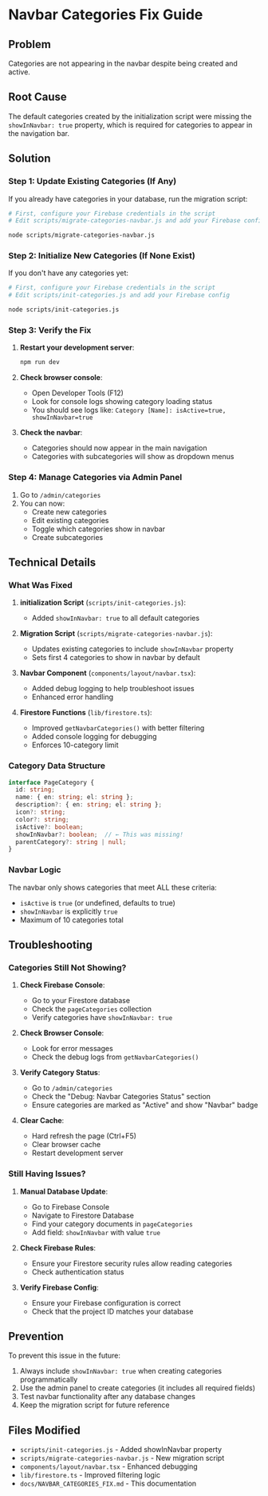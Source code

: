 # Navbar Categories Fix Guide

## Problem
Categories are not appearing in the navbar despite being created and active.

## Root Cause
The default categories created by the initialization script were missing the `showInNavbar: true` property, which is required for categories to appear in the navigation bar.

## Solution

### Step 1: Update Existing Categories (If Any)

If you already have categories in your database, run the migration script:

```bash
# First, configure your Firebase credentials in the script
# Edit scripts/migrate-categories-navbar.js and add your Firebase config

node scripts/migrate-categories-navbar.js
```

### Step 2: Initialize New Categories (If None Exist)

If you don't have any categories yet:

```bash
# First, configure your Firebase credentials in the script
# Edit scripts/init-categories.js and add your Firebase config

node scripts/init-categories.js
```

### Step 3: Verify the Fix

1. **Restart your development server**:
   ```bash
   npm run dev
   ```

2. **Check browser console**:
   - Open Developer Tools (F12)
   - Look for console logs showing category loading status
   - You should see logs like: `Category [Name]: isActive=true, showInNavbar=true`

3. **Check the navbar**:
   - Categories should now appear in the main navigation
   - Categories with subcategories will show as dropdown menus

### Step 4: Manage Categories via Admin Panel

1. Go to `/admin/categories`
2. You can now:
   - Create new categories
   - Edit existing categories
   - Toggle which categories show in navbar
   - Create subcategories

## Technical Details

### What Was Fixed

1. **initialization Script** (`scripts/init-categories.js`):
   - Added `showInNavbar: true` to all default categories

2. **Migration Script** (`scripts/migrate-categories-navbar.js`):
   - Updates existing categories to include `showInNavbar` property
   - Sets first 4 categories to show in navbar by default

3. **Navbar Component** (`components/layout/navbar.tsx`):
   - Added debug logging to help troubleshoot issues
   - Enhanced error handling

4. **Firestore Functions** (`lib/firestore.ts`):
   - Improved `getNavbarCategories()` with better filtering
   - Added console logging for debugging
   - Enforces 10-category limit

### Category Data Structure

```typescript
interface PageCategory {
  id: string;
  name: { en: string; el: string };
  description?: { en: string; el: string };
  icon?: string;
  color?: string;
  isActive?: boolean;
  showInNavbar?: boolean;  // ← This was missing!
  parentCategory?: string | null;
}
```

### Navbar Logic

The navbar only shows categories that meet ALL these criteria:
- `isActive` is `true` (or undefined, defaults to true)
- `showInNavbar` is explicitly `true`
- Maximum of 10 categories total

## Troubleshooting

### Categories Still Not Showing?

1. **Check Firebase Console**:
   - Go to your Firestore database
   - Check the `pageCategories` collection
   - Verify categories have `showInNavbar: true`

2. **Check Browser Console**:
   - Look for error messages
   - Check the debug logs from `getNavbarCategories()`

3. **Verify Category Status**:
   - Go to `/admin/categories`
   - Check the "Debug: Navbar Categories Status" section
   - Ensure categories are marked as "Active" and show "Navbar" badge

4. **Clear Cache**:
   - Hard refresh the page (Ctrl+F5)
   - Clear browser cache
   - Restart development server

### Still Having Issues?

1. **Manual Database Update**:
   - Go to Firebase Console
   - Navigate to Firestore Database
   - Find your category documents in `pageCategories`
   - Add field: `showInNavbar` with value `true`

2. **Check Firebase Rules**:
   - Ensure your Firestore security rules allow reading categories
   - Check authentication status

3. **Verify Firebase Config**:
   - Ensure your Firebase configuration is correct
   - Check that the project ID matches your database

## Prevention

To prevent this issue in the future:

1. Always include `showInNavbar: true` when creating categories programmatically
2. Use the admin panel to create categories (it includes all required fields)
3. Test navbar functionality after any database changes
4. Keep the migration script for future reference

## Files Modified

- `scripts/init-categories.js` - Added showInNavbar property
- `scripts/migrate-categories-navbar.js` - New migration script
- `components/layout/navbar.tsx` - Enhanced debugging
- `lib/firestore.ts` - Improved filtering logic
- `docs/NAVBAR_CATEGORIES_FIX.md` - This documentation
